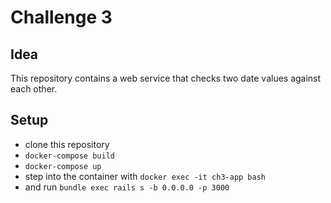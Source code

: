# Challenge 3

## Idea
This repository contains a web service that checks two date values against each other.

## Setup

* clone this repository
* `docker-compose build`
* `docker-compose up`
* step into the container with `docker exec -it ch3-app bash`
* and run `bundle exec rails s -b 0.0.0.0 -p 3000`
